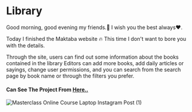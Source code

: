 # Library
Good morning, good evening my friends.👋 I wish you the best always❤.

Today I finished the Maktaba website 🔥 This time I don't want to bore you with the details.

Through the site, users can find out some information about the books contained in the library
Editors can add more books, add daily articles or sayings, change user permissions,
and you can search from the search page by book name or through the filters you prefer.
#### Can See The Project From [Here..](https://thomas-emad.epizy.com/projects/library)

![Masterclass Online Course Laptop Instagram Post (1)](https://github.com/Thomas-Emad/Library/assets/54818496/0b28db33-bced-4072-89c4-848456cca3a1)
